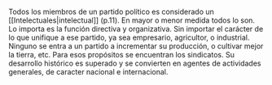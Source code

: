 Todos los miembros de un partido político es considerado un [[Intelectuales|intelectual]] (p.11). En mayor o menor medida todos lo son. Lo importa es la función directiva y organizativa. Sin importar el carácter de lo que unifique a ese partido, ya sea empresario, agricultor, o industrial. Ninguno se entra a un partido a incrementar su producción, o cultivar mejor la tierra, etc. Para esos propósitos se encuentran los sindicatos. 
Su desarrollo histórico es superado y se convierten en agentes de actividades generales, de caracter nacional e internacional.